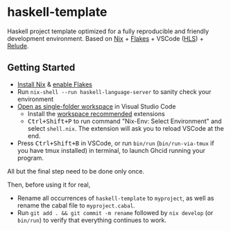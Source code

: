 # haskell-template

Haskell project template optimized for a fully reproducible and friendly development environment. Based on [Nix](https://notes.srid.ca/haskell-nix) + [Flakes](https://serokell.io/blog/practical-nix-flakes) + VSCode ([HLS](https://github.com/haskell/haskell-language-server)) + [Relude](https://github.com/kowainik/relude#relude).

## Getting Started

- [Install Nix](https://nixos.org/download.html) & [enable Flakes](https://nixos.wiki/wiki/Flakes)
- Run `nix-shell --run haskell-language-server` to sanity check your environment 
- [Open as single-folder workspace](https://code.visualstudio.com/docs/editor/workspaces#_singlefolder-workspaces) in Visual Studio Code
    - Install the [workspace recommended](https://code.visualstudio.com/docs/editor/extension-marketplace#_workspace-recommended-extensions) extensions
    - <kbd>Ctrl+Shift+P</kbd> to run command "Nix-Env: Select Environment" and select `shell.nix`. The extension will ask you to reload VSCode at the end.
- Press <kbd>Ctrl+Shift+B</kbd> in VSCode, or run `bin/run` (`bin/run-via-tmux` if you have tmux installed) in terminal, to launch Ghcid running your program.

All but the final step need to be done only once.

Then, before using it for real,

- Rename all occurrences of `haskell-template` to `myproject`, as well as rename the cabal file to `myproject.cabal`. 
- Run `git add . && git commit -m rename` followed by `nix develop` (or `bin/run`) to verify that everything continues to work.
